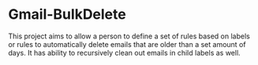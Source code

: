 # Gmail-BulkDelete
This project aims to allow a person to define a set of rules based on labels or rules to automatically delete emails that are older than a set amount of days.   It has ability to recursively clean out emails in child labels as well.
